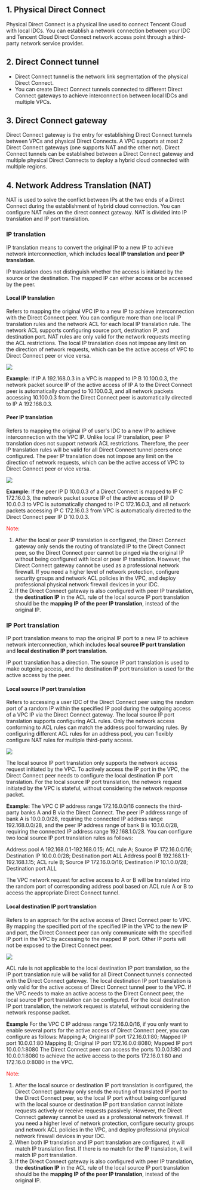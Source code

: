 ## 1. Physical Direct Connect

Physical Direct Connect is a physical line used to connect Tencent Cloud with local IDCs. You can establish a network connection between your IDC and Tencent Cloud Direct Connect network access point through a third-party network service provider.

## 2. Direct Connect tunnel

- Direct Connect tunnel is the network link segmentation of the physical Direct Connect.
- You can create Direct Connect tunnels connected to different Direct Connect gateways to achieve interconnection between local IDCs and multiple VPCs.

## 3. Direct Connect gateway

Direct Connect gateway is the entry for establishing Direct Connect tunnels between VPCs and physical Direct Connects. A VPC supports at most 2 Direct Connect gateways (one supports NAT and the other not). Direct Connect tunnels can be established between a Direct Connect gateway and multiple physical Direct Connects to deploy a hybrid cloud connected with multiple regions.

## 4. Network Address Translation (NAT)

NAT is used to solve the conflict between IPs at the two ends of a Direct Connect during the establishment of hybrid cloud connection. You can configure NAT rules on the direct connect gateway. NAT is divided into IP translation and IP port translation.

### IP translation

IP translation means to convert the original IP to a new IP to achieve network interconnection, which includes **local IP translation** and **peer IP translation**.

IP translation does not distinguish whether the access is initiated by the source or the destination. The mapped IP can either access or be accessed by the peer.

#### Local IP translation

Refers to mapping the original VPC IP to a new IP to achieve interconnection with the Direct Connect peer. You can configure more than one local IP translation rules and the network ACL for each local IP translation rule. The network ACL supports configuring source port, destination IP, and destination port. NAT rules are only valid for the network requests meeting the ACL restrictions. The local IP translation does not impose any limit on the direction of network requests, which can be the active access of VPC to Direct Connect peer or vice versa.

![](https://main.qcloudimg.com/raw/7fa1066f5cdd2d0e80fd502ebe823aba.png)

**Example:**
If IP A 192.168.0.3 in a VPC is mapped to IP B 10.100.0.3, the network packet source IP of the active access of IP A to the Direct Connect peer is automatically changed to 10.100.0.3, and all network packets accessing 10.100.0.3 from the Direct Connect peer is automatically directed to IP A 192.168.0.3.

#### Peer IP translation

Refers to mapping the original IP of user's IDC to a new IP to achieve interconnection with the VPC IP. Unlike local IP translation, peer IP translation does not support network ACL restrictions. Therefore, the peer IP translation rules will be valid for all Direct Connect tunnel peers once configured. The peer IP translation does not impose any limit on the direction of network requests, which can be the active access of VPC to Direct Connect peer or vice versa.

![](https://main.qcloudimg.com/raw/7fa1066f5cdd2d0e80fd502ebe823aba.png)

**Example:**
If the peer IP D 10.0.0.3 of a Direct Connect is mapped to IP C 172.16.0.3, the network packet source IP of the active access of IP D 10.0.0.3 to VPC is automatically changed to IP C 172.16.0.3, and all network packets accessing IP C 172.16.0.3 from VPC is automatically directed to the Direct Connect peer IP D 10.0.0.3.

<font color="red">Note</font>:
1. After the local or peer IP translation is configured, the Direct Connect gateway only sends the routing of translated IP to the Direct Connect peer, so the Direct Connect peer cannot be pinged via the original IP without being configured with local or peer IP translation. However, the Direct Connect gateway cannot be used as a professional network firewall. If you need a higher level of network protection, configure security groups and network ACL policies in the VPC, and deploy professional physical network firewall devices in your IDC.
2. If the Direct Connect gateway is also configured with peer IP translation, the **destination IP** in the ACL rule of the local source IP port translation should be the **mapping IP of the peer IP translation**, instead of the original IP.


### IP Port translation
IP port translation means to map the original IP port to a new IP to achieve network interconnection, which includes **local source IP port translation** and **local destination IP port translation**.

IP port translation has a direction. The source IP port translation is used to make outgoing access, and the destination IP port translation is used for the active access by the peer.

#### Local source IP port translation

Refers to accessing a user IDC of the Direct Connect peer using the random port of a random IP within the specified IP pool during the outgoing access of a VPC IP via the Direct Connect gateway. The local source IP port translation supports configuring ACL rules. Only the network access conforming to ACL rules can match the address pool forwarding rules. By configuring different ACL rules for an address pool, you can flexibly configure NAT rules for multiple third-party access.

![](https://main.qcloudimg.com/raw/c67a4d3dc064d3e96f6c63a0cdb4e5dc.png)

The local source IP port translation only supports the network access request initiated by the VPC. To actively access the IP port in the VPC, the Direct Connect peer needs to configure the local destination IP port translation. For the local source IP port translation, the network request initiated by the VPC is stateful, without considering the network response packet.

**Example:**
The VPC C IP address range 172.16.0.0/16 connects the third-party banks A and B via the Direct Connect. The peer IP address range of bank A is 10.0.0.0/28, requiring the connected IP address range 192.168.0.0/28, and the peer IP address range of bank B is 10.1.0.0/28, requiring the connected IP address range 192.168.1.0/28. You can configure two local source IP port translation rules as follows:

Address pool A 192.168.0.1-192.168.0.15; ACL rule A; Source IP 172.16.0.0/16; Destination IP 10.0.0.0/28; Destination port ALL
Address pool B 192.168.1.1-192.168.1.15; ACL rule B; Source IP 172.16.0.0/16; Destination IP 10.1.0.0/28; Destination port ALL

The VPC network request for active access to A or B will be translated into the random port of corresponding address pool based on ACL rule A or B to access the appropriate Direct Connect tunnel.

#### Local destination IP port translation
Refers to an approach for the active access of Direct Connect peer to VPC. By mapping the specified port of the specified IP in the VPC to the new IP and port, the Direct Connect peer can only communicate with the specified IP port in the VPC by accessing to the mapped IP port. Other IP ports will not be exposed to the Direct Connect peer.

![](https://main.qcloudimg.com/raw/780545de2940ed777027e2d3e3273ddd.png)

ACL rule is not applicable to the local destination IP port translation, so the IP port translation rule will be valid for all Direct Connect tunnels connected with the Direct Connect gateway. The local destination IP port translation is only valid for the active access of Direct Connect tunnel peer to the VPC. If the VPC needs to make an active access to the Direct Connect peer, the local source IP port translation can be configured. For the local destination IP port translation, the network request is stateful, without considering the network response packet.

**Example**
For the VPC C IP address range 172.16.0.0/16, if you only want to enable several ports for the active access of Direct Connect peer, you can configure as follows:
Mapping A; Original IP port 172.16.0.1:80; Mapped IP port 10.0.0.1:80
Mapping B; Original IP port 172.16.0.0:8080; Mapped IP port 10.0.0.1:8080
The Direct Connect peer can access the ports 10.0.0.1:80 and 10.0.0.1:8080 to achieve the active access to the ports 172.16.0.1:80 and 172.16.0.0:8080 in the VPC.

<font color="red">Note</font>:
1. After the local source or destination IP port translation is configured, the Direct Connect gateway only sends the routing of translated IP port to the Direct Connect peer, so the local IP port without being configured with the local source or destination IP port translation cannot initiate requests actively or receive requests passively. However, the Direct Connect gateway cannot be used as a professional network firewall. If you need a higher level of network protection, configure security groups and network ACL policies in the VPC, and deploy professional physical network firewall devices in your IDC.
2. When both IP translation and IP port translation are configured, it will match IP translation first. If there is no match for the IP translation, it will match IP port translation.
3. If the Direct Connect gateway is also configured with peer IP translation, the **destination IP** in the ACL rule of the local source IP port translation should be the **mapping IP of the peer IP translation**, instead of the original IP.

